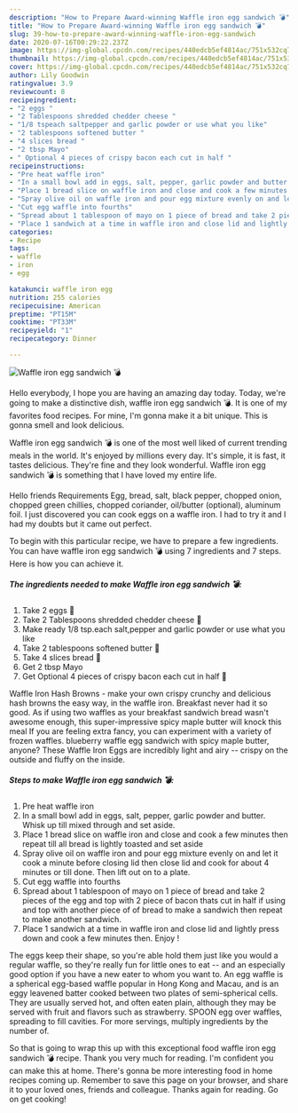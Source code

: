 ```yaml
---
description: "How to Prepare Award-winning Waffle iron egg sandwich 💣"
title: "How to Prepare Award-winning Waffle iron egg sandwich 💣"
slug: 39-how-to-prepare-award-winning-waffle-iron-egg-sandwich
date: 2020-07-16T00:29:22.237Z
image: https://img-global.cpcdn.com/recipes/440edcb5ef4814ac/751x532cq70/waffle-iron-egg-sandwich-💣-recipe-main-photo.jpg
thumbnail: https://img-global.cpcdn.com/recipes/440edcb5ef4814ac/751x532cq70/waffle-iron-egg-sandwich-💣-recipe-main-photo.jpg
cover: https://img-global.cpcdn.com/recipes/440edcb5ef4814ac/751x532cq70/waffle-iron-egg-sandwich-💣-recipe-main-photo.jpg
author: Lily Goodwin
ratingvalue: 3.9
reviewcount: 8
recipeingredient:
- "2 eggs "
- "2 Tablespoons shredded chedder cheese "
- "1/8 tspeach saltpepper and garlic powder or use what you like"
- "2 tablespoons softened butter "
- "4 slices bread "
- "2 tbsp Mayo"
- " Optional 4 pieces of crispy bacon each cut in half "
recipeinstructions:
- "Pre heat waffle iron"
- "In a small bowl add in eggs, salt, pepper, garlic powder and butter. Whisk up till mixed through and set aside."
- "Place 1 bread slice on waffle iron and close and cook a few minutes then repeat till all bread is lightly toasted and set aside"
- "Spray olive oil on waffle iron and pour egg mixture evenly on and let it cook a minute before closing lid then close lid and cook for about 4 minutes or till done. Then lift out on to a plate."
- "Cut egg waffle into fourths"
- "Spread about 1 tablespoon of mayo on 1 piece of bread and take 2 pieces of the egg and top with 2 piece of bacon thats cut in half if using and top with another piece of of bread to make a sandwich then repeat to make another sandwich."
- "Place 1 sandwich at a time in waffle iron and close lid and lightly press down and cook a few minutes then. Enjoy !"
categories:
- Recipe
tags:
- waffle
- iron
- egg

katakunci: waffle iron egg 
nutrition: 255 calories
recipecuisine: American
preptime: "PT15M"
cooktime: "PT33M"
recipeyield: "1"
recipecategory: Dinner

---
```



![Waffle iron egg sandwich 💣](https://img-global.cpcdn.com/recipes/440edcb5ef4814ac/751x532cq70/waffle-iron-egg-sandwich-💣-recipe-main-photo.jpg)

Hello everybody, I hope you are having an amazing day today. Today, we're going to make a distinctive dish, waffle iron egg sandwich 💣. It is one of my favorites food recipes. For mine, I'm gonna make it a bit unique. This is gonna smell and look delicious.

Waffle iron egg sandwich 💣 is one of the most well liked of current trending meals in the world. It's enjoyed by millions every day. It's simple, it is fast, it tastes delicious. They're fine and they look wonderful. Waffle iron egg sandwich 💣 is something that I have loved my entire life.

Hello friends Requirements Egg, bread, salt, black pepper, chopped onion, chopped green chillies, chopped coriander, oil/butter (optional), aluminum foil. I just discovered you can cook eggs on a waffle iron. I had to try it and I had my doubts but it came out perfect.


To begin with this particular recipe, we have to prepare a few ingredients. You can have waffle iron egg sandwich 💣 using 7 ingredients and 7 steps. Here is how you can achieve it.

<!--inarticleads1-->

##### The ingredients needed to make Waffle iron egg sandwich 💣:

1. Take 2 eggs 🥚
1. Take 2 Tablespoons shredded chedder cheese 🧀
1. Make ready 1/8 tsp.each salt,pepper and garlic powder or use what you like
1. Take 2 tablespoons softened butter 🧈
1. Take 4 slices bread 🍞
1. Get 2 tbsp Mayo
1. Get  Optional 4 pieces of crispy bacon each cut in half 🥓


Waffle Iron Hash Browns - make your own crispy crunchy and delicious hash browns the easy way, in the waffle iron. Breakfast never had it so good. As if using two waffles as your breakfast sandwich bread wasn&#39;t awesome enough, this super-impressive spicy maple butter will knock this meal If you are feeling extra fancy, you can experiment with a variety of frozen waffles. blueberry waffle egg sandwich with spicy maple butter, anyone? These Waffle Iron Eggs are incredibly light and airy -- crispy on the outside and fluffy on the inside. 

<!--inarticleads2-->

##### Steps to make Waffle iron egg sandwich 💣:

1. Pre heat waffle iron
1. In a small bowl add in eggs, salt, pepper, garlic powder and butter. Whisk up till mixed through and set aside.
1. Place 1 bread slice on waffle iron and close and cook a few minutes then repeat till all bread is lightly toasted and set aside
1. Spray olive oil on waffle iron and pour egg mixture evenly on and let it cook a minute before closing lid then close lid and cook for about 4 minutes or till done. Then lift out on to a plate.
1. Cut egg waffle into fourths
1. Spread about 1 tablespoon of mayo on 1 piece of bread and take 2 pieces of the egg and top with 2 piece of bacon thats cut in half if using and top with another piece of of bread to make a sandwich then repeat to make another sandwich.
1. Place 1 sandwich at a time in waffle iron and close lid and lightly press down and cook a few minutes then. Enjoy !


The eggs keep their shape, so you&#39;re able hold them just like you would a regular waffle, so they&#39;re really fun for little ones to eat -- and an especially good option if you have a new eater to whom you want to. An egg waffle is a spherical egg-based waffle popular in Hong Kong and Macau, and is an eggy leavened batter cooked between two plates of semi-spherical cells. They are usually served hot, and often eaten plain, although they may be served with fruit and flavors such as strawberry. SPOON egg over waffles, spreading to fill cavities. For more servings, multiply ingredients by the number of. 

So that is going to wrap this up with this exceptional food waffle iron egg sandwich 💣 recipe. Thank you very much for reading. I'm confident you can make this at home. There's gonna be more interesting food in home recipes coming up. Remember to save this page on your browser, and share it to your loved ones, friends and colleague. Thanks again for reading. Go on get cooking!
